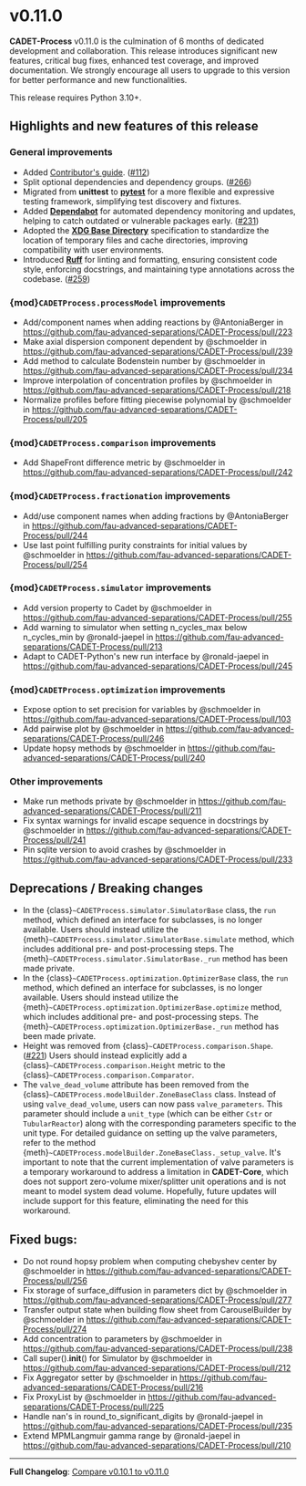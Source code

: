# v0.11.0

**CADET-Process** v0.11.0 is the culmination of 6 months of dedicated development and collaboration.
This release introduces significant new features, critical bug fixes, enhanced test coverage, and improved documentation.
We strongly encourage all users to upgrade to this version for better performance and new functionalities.

This release requires Python 3.10+.

## Highlights and new features of this release

### General improvements

* Added [Contributor's guide](https://github.com/fau-advanced-separations/CADET-Process/blob/dev/CONTRIBUTING.md). ([#112](https://github.com/fau-advanced-separations/CADET-Process/pull/112))
* Split optional dependencies and dependency groups. ([#266](https://github.com/fau-advanced-separations/CADET-Process/pull/266))
* Migrated from **unittest** to [**pytest**](https://docs.pytest.org/en/stable/) for a more flexible and expressive testing framework, simplifying test discovery and fixtures.
* Added [**Dependabot**](https://github.com/dependabot) for automated dependency monitoring and updates, helping to catch outdated or vulnerable packages early. ([#231](https://github.com/fau-advanced-separations/CADET-Process/pull/231))
* Adopted the [**XDG Base Directory**](https://specifications.freedesktop.org/basedir-spec/latest/) specification to standardize the location of temporary files and cache directories, improving compatibility with user environments.
* Introduced [**Ruff**](https://docs.astral.sh/ruff/) for linting and formatting, ensuring consistent code style, enforcing docstrings, and maintaining type annotations across the codebase. ([#259](https://github.com/fau-advanced-separations/CADET-Process/pull/259))

### {mod}`CADETProcess.processModel` improvements
* Add/component names when adding reactions by @AntoniaBerger in https://github.com/fau-advanced-separations/CADET-Process/pull/223
* Make axial dispersion component dependent by @schmoelder in https://github.com/fau-advanced-separations/CADET-Process/pull/239
* Add method to calculate Bodenstein number by @schmoelder in https://github.com/fau-advanced-separations/CADET-Process/pull/234
* Improve interpolation of concentration profiles by @schmoelder in https://github.com/fau-advanced-separations/CADET-Process/pull/218
* Normalize profiles before fitting piecewise polynomial by @schmoelder in https://github.com/fau-advanced-separations/CADET-Process/pull/205

### {mod}`CADETProcess.comparison` improvements
* Add ShapeFront difference metric by @schmoelder in https://github.com/fau-advanced-separations/CADET-Process/pull/242

### {mod}`CADETProcess.fractionation` improvements
* Add/use component names when adding fractions by @AntoniaBerger in https://github.com/fau-advanced-separations/CADET-Process/pull/244
* Use last point fulfilling purity constraints for initial values by @schmoelder in https://github.com/fau-advanced-separations/CADET-Process/pull/254

### {mod}`CADETProcess.simulator` improvements
* Add version property to Cadet by @schmoelder in https://github.com/fau-advanced-separations/CADET-Process/pull/255
* Add warning to simulator when setting n_cycles_max below n_cycles_min by @ronald-jaepel in https://github.com/fau-advanced-separations/CADET-Process/pull/213
* Adapt to CADET-Python's new run interface by @ronald-jaepel in https://github.com/fau-advanced-separations/CADET-Process/pull/245

### {mod}`CADETProcess.optimization` improvements
* Expose option to set precision for variables by @schmoelder in https://github.com/fau-advanced-separations/CADET-Process/pull/103
* Add pairwise plot by @schmoelder in https://github.com/fau-advanced-separations/CADET-Process/pull/246
* Update hopsy methods by @schmoelder in https://github.com/fau-advanced-separations/CADET-Process/pull/240

### Other improvements
* Make run methods private by @schmoelder in https://github.com/fau-advanced-separations/CADET-Process/pull/211
* Fix syntax warnings for invalid escape sequence in docstrings by @schmoelder in https://github.com/fau-advanced-separations/CADET-Process/pull/241
* Pin sqlite version to avoid crashes by @schmoelder in https://github.com/fau-advanced-separations/CADET-Process/pull/233


## Deprecations / Breaking changes

- In the {class}`~CADETProcess.simulator.SimulatorBase` class, the `run` method, which defined an interface for subclasses, is no longer available.
  Users should instead utilize the {meth}`~CADETProcess.simulator.SimulatorBase.simulate` method, which includes additional pre- and post-processing steps.
  The {meth}`~CADETProcess.simulator.SimulatorBase._run` method has been made private.
- In the {class}`~CADETProcess.optimization.OptimizerBase` class, the `run` method, which defined an interface for subclasses, is no longer available.
  Users should instead utilize the {meth}`~CADETProcess.optimization.OptimizerBase.optimize` method, which includes additional pre- and post-processing steps.
  The {meth}`~CADETProcess.optimization.OptimizerBase._run` method has been made private.
- Height was removed from {class}`~CADETProcess.comparison.Shape`. ([#221](https://github.com/fau-advanced-separations/CADET-Process/pull/221))
  Users should instead explicitly add a {class}`~CADETProcess.comparison.Height` metric to the {class}`~CADETProcess.comparison.Comparator`.
- The `valve_dead_volume` attribute has been removed from the {class}`~CADETProcess.modelBuilder.ZoneBaseClass` class.
  Instead of using `valve_dead_volume`, users can now pass `valve_parameters`.
  This parameter should include a `unit_type` (which can be either `Cstr` or `TubularReactor`) along with the corresponding parameters specific to the unit type.
  For detailed guidance on setting up the valve parameters, refer to the method {meth}`~CADETProcess.modelBuilder.ZoneBaseClass._setup_valve`.
  It's important to note that the current implementation of valve parameters is a temporary workaround to address a limitation in **CADET-Core**, which does not support zero-volume mixer/splitter unit operations and is not meant to model system dead volume.
  Hopefully, future updates will include support for this feature, eliminating the need for this workaround.

## Fixed bugs:
* Do not round hopsy problem when computing chebyshev center by @schmoelder in https://github.com/fau-advanced-separations/CADET-Process/pull/256
* Fix storage of surface_diffusion in parameters dict by @schmoelder in https://github.com/fau-advanced-separations/CADET-Process/pull/277
* Transfer output state when building flow sheet from CarouselBuilder by @schmoelder in https://github.com/fau-advanced-separations/CADET-Process/pull/274
* Add concentration to parameters by @schmoelder in https://github.com/fau-advanced-separations/CADET-Process/pull/238
* Call super().__init__() for Simulator by @schmoelder in https://github.com/fau-advanced-separations/CADET-Process/pull/212
* Fix Aggregator setter by @schmoelder in https://github.com/fau-advanced-separations/CADET-Process/pull/216
* Fix ProxyList by @schmoelder in https://github.com/fau-advanced-separations/CADET-Process/pull/225
* Handle nan's in round_to_significant_digits by @ronald-jaepel in https://github.com/fau-advanced-separations/CADET-Process/pull/235
* Extend MPMLangmuir gamma range by @ronald-jaepel in https://github.com/fau-advanced-separations/CADET-Process/pull/210

---

**Full Changelog**: [Compare v0.10.1 to v0.11.0](https://github.com/fau-advanced-separations/CADET-Process/compare/v0.10.1...v0.11.0)
